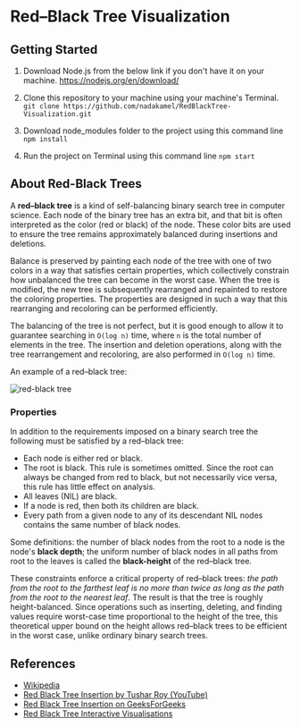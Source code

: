 # Red–Black Tree Visualization

## Getting Started

1) Download Node.js from the below link if you don't have it on your machine.
https://nodejs.org/en/download/

2) Clone this repository to your machine using your machine's Terminal.
`git clone https://github.com/nadakamel/RedBlackTree-Visualization.git`

3) Download node_modules folder to the project using this command line
`npm install`

4) Run the project on Terminal using this command line
`npm start`

## About Red-Black Trees

A **red–black tree** is a kind of self-balancing binary search 
tree in computer science. Each node of the binary tree has 
an extra bit, and that bit is often interpreted as the 
color (red or black) of the node. These color bits are used 
to ensure the tree remains approximately balanced during 
insertions and deletions.

Balance is preserved by painting each node of the tree with 
one of two colors in a way that satisfies certain properties,
which collectively constrain how unbalanced the tree can 
become in the worst case. When the tree is modified, the 
new tree is subsequently rearranged and repainted to 
restore the coloring properties. The properties are 
designed in such a way that this rearranging and recoloring 
can be performed efficiently.

The balancing of the tree is not perfect, but it is good 
enough to allow it to guarantee searching in `O(log n)` time,
where `n` is the total number of elements in the tree. 
The insertion and deletion operations, along with the tree 
rearrangement and recoloring, are also performed 
in `O(log n)` time.

An example of a red–black tree:

![red-black tree](https://upload.wikimedia.org/wikipedia/commons/6/66/Red-black_tree_example.svg)

### Properties

In addition to the requirements imposed on a binary search 
tree the following must be satisfied by a red–black tree:

- Each node is either red or black.
- The root is black. This rule is sometimes omitted. 
Since the root can always be changed from red to black, 
but not necessarily vice versa, this rule has little 
effect on analysis.
- All leaves (NIL) are black.
- If a node is red, then both its children are black.
- Every path from a given node to any of its descendant 
NIL nodes contains the same number of black nodes.

Some definitions: the number of black nodes from the root 
to a node is the node's **black depth**; the uniform 
number of black nodes in all paths from root to the leaves 
is called the **black-height** of the red–black tree.

These constraints enforce a critical property of red–black 
trees: _the path from the root to the farthest leaf is no more than twice as long as the path from the root to the nearest leaf_. 
The result is that the tree is roughly height-balanced. 
Since operations such as inserting, deleting, and finding 
values require worst-case time proportional to the height 
of the tree, this theoretical upper bound on the height 
allows red–black trees to be efficient in the worst case, 
unlike ordinary binary search trees.

## References

- [Wikipedia](https://en.wikipedia.org/wiki/Red%E2%80%93black_tree)
- [Red Black Tree Insertion by Tushar Roy (YouTube)](https://www.youtube.com/watch?v=UaLIHuR1t8Q&list=PLLXdhg_r2hKA7DPDsunoDZ-Z769jWn4R8&index=63)
- [Red Black Tree Insertion on GeeksForGeeks](https://www.geeksforgeeks.org/red-black-tree-set-2-insert/)
- [Red Black Tree Interactive Visualisations](https://www.cs.usfca.edu/~galles/visualization/RedBlack.html)
